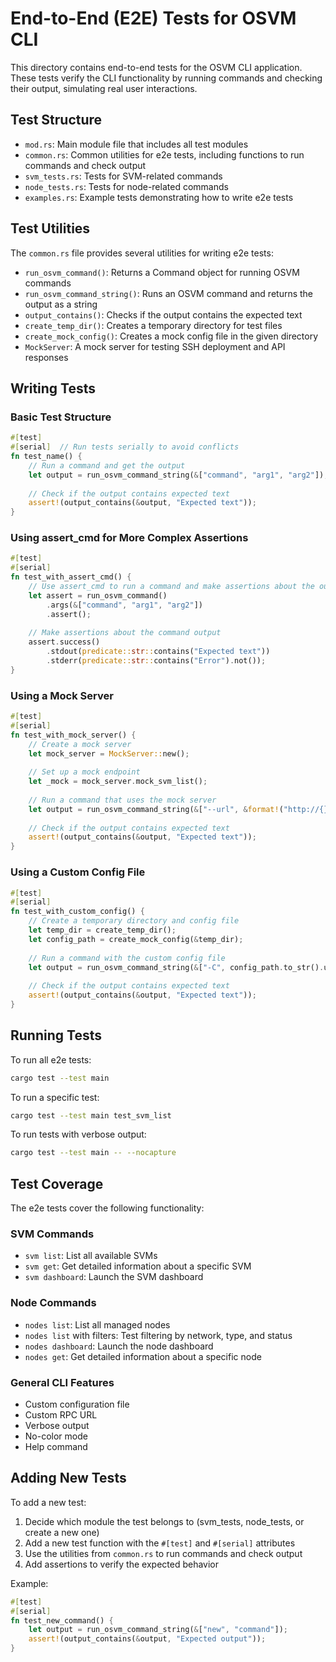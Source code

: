 # End-to-End (E2E) Tests for OSVM CLI

This directory contains end-to-end tests for the OSVM CLI application. These tests verify the CLI functionality by running commands and checking their output, simulating real user interactions.

## Test Structure

- `mod.rs`: Main module file that includes all test modules
- `common.rs`: Common utilities for e2e tests, including functions to run commands and check output
- `svm_tests.rs`: Tests for SVM-related commands
- `node_tests.rs`: Tests for node-related commands
- `examples.rs`: Example tests demonstrating how to write e2e tests

## Test Utilities

The `common.rs` file provides several utilities for writing e2e tests:

- `run_osvm_command()`: Returns a Command object for running OSVM commands
- `run_osvm_command_string()`: Runs an OSVM command and returns the output as a string
- `output_contains()`: Checks if the output contains the expected text
- `create_temp_dir()`: Creates a temporary directory for test files
- `create_mock_config()`: Creates a mock config file in the given directory
- `MockServer`: A mock server for testing SSH deployment and API responses

## Writing Tests

### Basic Test Structure

```rust
#[test]
#[serial]  // Run tests serially to avoid conflicts
fn test_name() {
    // Run a command and get the output
    let output = run_osvm_command_string(&["command", "arg1", "arg2"]);
    
    // Check if the output contains expected text
    assert!(output_contains(&output, "Expected text"));
}
```

### Using assert_cmd for More Complex Assertions

```rust
#[test]
#[serial]
fn test_with_assert_cmd() {
    // Use assert_cmd to run a command and make assertions about the output
    let assert = run_osvm_command()
        .args(&["command", "arg1", "arg2"])
        .assert();
    
    // Make assertions about the command output
    assert.success()
        .stdout(predicate::str::contains("Expected text"))
        .stderr(predicate::str::contains("Error").not());
}
```

### Using a Mock Server

```rust
#[test]
#[serial]
fn test_with_mock_server() {
    // Create a mock server
    let mock_server = MockServer::new();
    
    // Set up a mock endpoint
    let _mock = mock_server.mock_svm_list();
    
    // Run a command that uses the mock server
    let output = run_osvm_command_string(&["--url", &format!("http://{}", mock_server.server.host_with_port()), "svm", "list"]);
    
    // Check if the output contains expected text
    assert!(output_contains(&output, "Expected text"));
}
```

### Using a Custom Config File

```rust
#[test]
#[serial]
fn test_with_custom_config() {
    // Create a temporary directory and config file
    let temp_dir = create_temp_dir();
    let config_path = create_mock_config(&temp_dir);
    
    // Run a command with the custom config file
    let output = run_osvm_command_string(&["-C", config_path.to_str().unwrap(), "svm", "list"]);
    
    // Check if the output contains expected text
    assert!(output_contains(&output, "Expected text"));
}
```

## Running Tests

To run all e2e tests:

```bash
cargo test --test main
```

To run a specific test:

```bash
cargo test --test main test_svm_list
```

To run tests with verbose output:

```bash
cargo test --test main -- --nocapture
```

## Test Coverage

The e2e tests cover the following functionality:

### SVM Commands
- `svm list`: List all available SVMs
- `svm get`: Get detailed information about a specific SVM
- `svm dashboard`: Launch the SVM dashboard

### Node Commands
- `nodes list`: List all managed nodes
- `nodes list` with filters: Test filtering by network, type, and status
- `nodes dashboard`: Launch the node dashboard
- `nodes get`: Get detailed information about a specific node

### General CLI Features
- Custom configuration file
- Custom RPC URL
- Verbose output
- No-color mode
- Help command

## Adding New Tests

To add a new test:

1. Decide which module the test belongs to (svm_tests, node_tests, or create a new one)
2. Add a new test function with the `#[test]` and `#[serial]` attributes
3. Use the utilities from `common.rs` to run commands and check output
4. Add assertions to verify the expected behavior

Example:

```rust
#[test]
#[serial]
fn test_new_command() {
    let output = run_osvm_command_string(&["new", "command"]);
    assert!(output_contains(&output, "Expected output"));
}
```